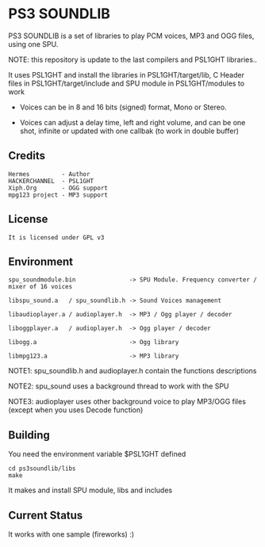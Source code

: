 PS3 SOUNDLIB
============

PS3 SOUNDLIB is a set of libraries to play PCM voices, MP3 and OGG files, using one SPU.

NOTE: this repository is update to the last compilers and PSL1GHT libraries..

It uses PSL1GHT and install the libraries in PSL1GHT/target/lib, C Header files
in PSL1GHT/target/include and SPU module in PSL1GHT/modules to work

- Voices can be in 8 and 16 bits (signed) format, Mono or Stereo.

- Voices can adjust a delay time, left and right volume, and can be one shot, infinite or updated with one callbak 
(to work in double buffer)

Credits
-------

    Hermes         - Author
    HACKERCHANNEL  - PSL1GHT
    Xiph.Org       - OGG support
    mpg123 project - MP3 support

License
-------
    
    It is licensed under GPL v3

Environment
-----------

    spu_soundmodule.bin               -> SPU Module. Frequency converter / mixer of 16 voices

    libspu_sound.a   / spu_soundlib.h -> Sound Voices management

    libaudioplayer.a / audioplayer.h  -> MP3 / Ogg player / decoder

    liboggplayer.a   / audioplayer.h  -> Ogg player / decoder

    libogg.a                          -> Ogg library

    libmpg123.a                       -> MP3 library

NOTE1: spu_soundlib.h and audioplayer.h contain the functions descriptions

NOTE2: spu_sound uses a background thread to work with the SPU

NOTE3: audioplayer uses other background voice to play MP3/OGG files (except when you uses Decode function)

Building
--------

You need the environment variable $PSL1GHT defined

    cd ps3soundlib/libs
    make
    
It makes and install SPU module, libs and includes

Current Status
--------------

It works with one sample (fireworks) :)
